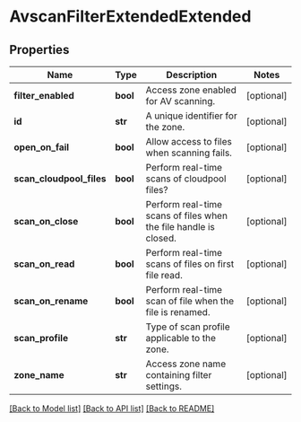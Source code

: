 # AvscanFilterExtendedExtended

## Properties
Name | Type | Description | Notes
------------ | ------------- | ------------- | -------------
**filter_enabled** | **bool** | Access zone enabled for AV scanning. | [optional] 
**id** | **str** | A unique identifier for the zone. | [optional] 
**open_on_fail** | **bool** | Allow access to files when scanning fails. | [optional] 
**scan_cloudpool_files** | **bool** | Perform real-time scans of cloudpool files? | [optional] 
**scan_on_close** | **bool** | Perform real-time scans of files when the file handle is closed. | [optional] 
**scan_on_read** | **bool** | Perform real-time scans of files on first file read. | [optional] 
**scan_on_rename** | **bool** | Perform real-time scan of file when the file is renamed. | [optional] 
**scan_profile** | **str** | Type of scan profile applicable to the zone. | [optional] 
**zone_name** | **str** | Access zone name containing filter settings. | [optional] 

[[Back to Model list]](../README.md#documentation-for-models) [[Back to API list]](../README.md#documentation-for-api-endpoints) [[Back to README]](../README.md)


